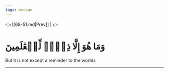 ```yaml
---
tags: meccan
---
```


👈 [[68-51.md|Prev]] |  👉

# وَمَا هُوَ إِلَّا ذِكۡرٞ لِّلۡعَٰلَمِينَ

But it is not except a reminder to the worlds

---

